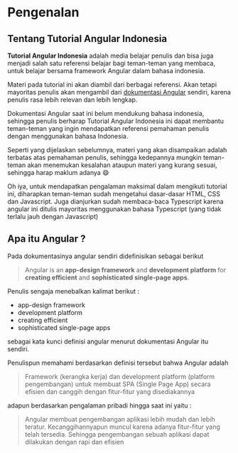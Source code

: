 # Pengenalan

## Tentang Tutorial Angular Indonesia

**Tutorial Angular Indonesia** adalah media belajar penulis dan bisa juga menjadi salah satu referensi belajar bagi teman-teman yang membaca, untuk belajar bersama framework Angular dalam bahasa indonesia.

Materi pada tutorial ini akan diambil dari berbagai referensi. Akan tetapi mayoritas penulis akan mengambil dari [dokumentasi Angular](https://angular.io/docs) sendiri, karena penulis rasa lebih relevan dan lebih lengkap.

Dokumentasi Angular saat ini belum mendukung bahasa indonesia, sehingga penulis berharap Tutorial Angular Indonesia ini dapat membantu teman-teman yang ingin mendapatkan referensi pemahaman penulis dengan menggunakan bahasa Indonesia.

Seperti yang dijelaskan sebelumnya, materi yang akan disampaikan adalah terbatas atas pemahaman penulis, sehingga kedepannya mungkin teman-teman akan menemukan kesalahan ataupun materi yang kurang sesuai, sehingga harap maklum adanya 😄

Oh iya, untuk mendapatkan pengalaman maksimal dalam mengikuti tutorial ini, diharapkan teman-teman sudah mengetahui dasar-dasar HTML, CSS dan Javascript. Juga dianjurkan sudah membaca-baca Typescript karena angular ini ditulis mayoritas menggunakan bahasa Typescript \(yang tidak terlalu jauh dengan  Javascript\)

## Apa itu Angular ?

Pada dokumentasinya angular sendiri didefinisikan sebagai berikut

> Angular is an **app-design framework** and **development platform** for **creating efficient** and **sophisticated single-page apps**.

Penulis sengaja menebalkan kalimat berikut :

* app-design framework
* development platform
* creating efficient
* sophisticated single-page apps

sebagai kata kunci definisi angular menurut dokumentasi Angular itu sendiri.

Penulispun memahami berdasarkan definisi tersebut bahwa Angular adalah

> Framework \(kerangka kerja\) dan development platform \(platform pengembangan\) untuk membuat SPA \(Single Page App\) secara efisien dan canggih dengan fitur-fitur yang disediakannya

adapun berdasarkan pengalaman pribadi hingga saat ini yaitu :

> Angular membuat pengembangan aplikasi lebih mudah dan lebih teratur. Kecanggihannyapun muncul karena adanya fitur-fitur yang telah tersedia. Sehingga pengembangan sebuah aplikasi dapat dilakukan dengan rapi dan efisien

